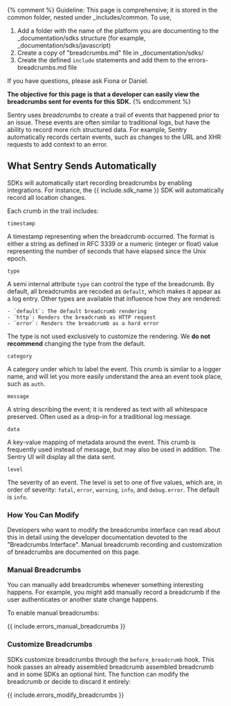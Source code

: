 {% comment %}
Guideline: This page is comprehensive; it is stored in the common folder, nested under _includes/common. To use, 

1. Add a folder with the name of the platform you are documenting to the _documentation/sdks structure (for example, _documentation/sdks/javascript) 
2. Create a copy of "breadcrumbs.md" file in _documentation/sdks/<platform-name> 
3. Create the defined `include` statements and add them to the errors-breadcrumbs.md file

If you have questions, please ask Fiona or Daniel. 

**The objective for this page is that a developer can easily view the breadcrumbs sent for events for this SDK.**
{% endcomment %}

Sentry uses _breadcrumbs_ to create a trail of events that happened prior to an issue. These events are often similar to traditional logs, but have the ability to record more rich structured data. For example, Sentry automatically records certain events, such as changes to the URL and XHR requests to add context to an error. 

## What Sentry Sends Automatically

SDKs will automatically start recording breadcrumbs by enabling integrations. For instance, the {{ include.sdk_name }} SDK will automatically record all location changes. 

Each crumb in the trail includes:

`timestamp`

A timestamp representing when the breadcrumb occurred. The format is either a string as defined in RFC 3339 or a numeric (integer or float) value representing the number of seconds that have elapsed since the Unix epoch.

`type`

A semi internal attribute `type` can control the type of the breadcrumb. By default, all breadcrumbs are recoded as `default`, which makes it appear as a log entry. Other types are available that influence how they are rendered:

    - `default`: The default breadcrumb rendering
    - `http`: Renders the breadcrumb as HTTP request
    - `error`: Renders the breadcrumb as a hard error

The type is not used exclusively to customize the rendering. We **do not recommend** changing the type from the default.

`category`

A category under which to label the event. This crumb is similar to a logger name, and will let you more easily understand the area an event took place, such as `auth`.

`message`

A string describing the event; it is rendered as text with all whitespace preserved. Often used as a drop-in for a traditional log message.

`data`

A key-value mapping of metadata around the event. This crumb is frequently used instead of message, but may also be used in addition. The Sentry UI will display all the data sent.

`level`

The severity of an event. The level is set to one of five values, which are, in order of severity: `fatal`, `error`, `warning`, `info`, and `debug.error`.  The default is `info`.

### How You Can Modify

Developers who want to modify the breadcrumbs interface can read about this in detail using the developer documentation devoted to the "Breadcrumbs Interface". Manual breadcrumb recording and customization of breadcrumbs are documented on this page.

### **Manual Breadcrumbs**

You can manually add breadcrumbs whenever something interesting happens. For example, you might add manually record a breadcrumb if the user authenticates or another state change happens.

To enable manual breadcrumbs:

{{ include.errors_manual_breadcrumbs }}

### **Customize** **Breadcrumbs**

SDKs customize breadcrumbs through the `before_breadcrumb` hook. This hook passes an already assembled breadcrumb assembled breadcrumb and in some SDKs an optional hint. The function can modify the breadcrumb or decide to discard it entirely:

{{ include.errors_modify_breadcrumbs }}